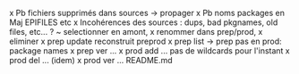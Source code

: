 x Pb fichiers supprimés dans sources -> propager
x Pb noms packages en Maj EPIFILES etc
x Incohérences des sources : dups, bad pkgnames, old files, etc... ?
    ~ selectionner en amont, x renommer dans prep/prod, x eliminer
x prep update reconstruit preprod
x prep list -> prep pas en prod: package names
x prep ver <pkg-name> ...
x prod add <pkg> ... pas de wildcards pour l'instant
x prod del <pkg> ... (idem)
x prod ver <pkg-name> ...
README.md
